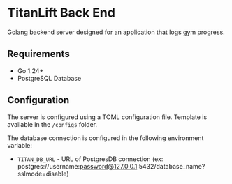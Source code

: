 # TitanLift Back End

Golang backend server designed for an application that logs gym progress.


## Requirements
* Go 1.24+
* PostgreSQL Database

## Configuration

The server is configured using a TOML configuration file. Template is available in the `/configs` folder.

The database connection is configured in the following environment variable:

- `TITAN_DB_URL` - URL of PostgresDB connection (ex: postgres://username:password@127.0.0.1:5432/database_name?sslmode=disable)